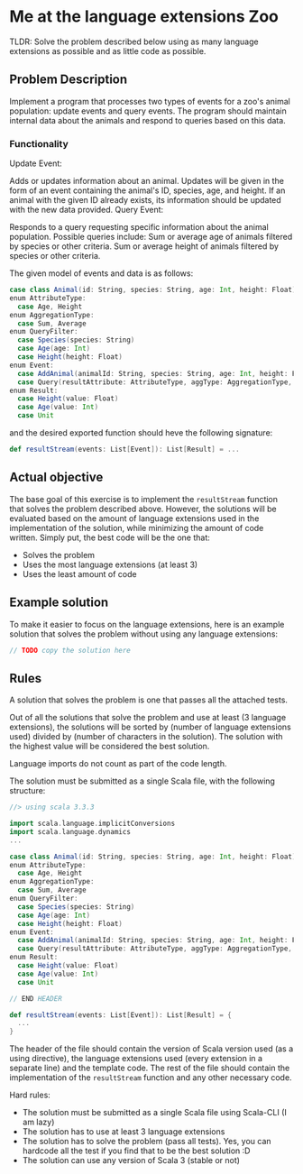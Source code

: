 # Me at the language extensions Zoo

TLDR: Solve the problem described below using as many language extensions as possible and as little code as possible.

## Problem Description

Implement a program that processes two types of events for a zoo's animal population: update events and query events. The program should maintain internal data about the animals and respond to queries based on this data.

### Functionality

Update Event:

Adds or updates information about an animal.
Updates will be given in the form of an event containing the animal's ID, species, age, and height.
If an animal with the given ID already exists, its information should be updated with the new data provided.
Query Event:

Responds to a query requesting specific information about the animal population.
Possible queries include:
Sum or average age of animals filtered by species or other criteria.
Sum or average height of animals filtered by species or other criteria.

The given model of events and data is as follows:

```scala
case class Animal(id: String, species: String, age: Int, height: Float)
enum AttributeType:
  case Age, Height
enum AggregationType:
  case Sum, Average
enum QueryFilter:
  case Species(species: String)
  case Age(age: Int)
  case Height(height: Float)
enum Event:
  case AddAnimal(animalId: String, species: String, age: Int, height: Float)
  case Query(resultAttribute: AttributeType, aggType: AggregationType, filters: List[QueryFilter])
enum Result:
  case Height(value: Float)
  case Age(value: Int)
  case Unit
```

and the desired exported function should heve the following signature:

```scala
def resultStream(events: List[Event]): List[Result] = ...
```

## Actual objective

The base goal of this exercise is to implement the `resultStream` function that solves the problem described above.
However, the solutions will be evaluated based on the amount of language extensions used in the implementation of the solution, while minimizing the amount of code written. Simply put, the best code will be the one that:
- Solves the problem
- Uses the most language extensions (at least 3)
- Uses the least amount of code

## Example solution

To make it easier to focus on the language extensions, here is an example solution that solves the problem without using any language extensions:

```scala
// TODO copy the solution here
```

## Rules

A solution that solves the problem is one that passes all the attached tests.

Out of all the solutions that solve the problem and use at least (3 language extensions), the solutions will be sorted by (number of language extensions used) divided by (number of characters in the solution). The solution with the highest value will be considered the best solution.

Language imports do not count as part of the code length.

The solution must be submitted as a single Scala file, with the following structure:

```scala
//> using scala 3.3.3

import scala.language.implicitConversions
import scala.language.dynamics
...

case class Animal(id: String, species: String, age: Int, height: Float)
enum AttributeType:
  case Age, Height
enum AggregationType:
  case Sum, Average
enum QueryFilter:
  case Species(species: String)
  case Age(age: Int)
  case Height(height: Float)
enum Event:
  case AddAnimal(animalId: String, species: String, age: Int, height: Float)
  case Query(resultAttribute: AttributeType, aggType: AggregationType, filters: List[QueryFilter])
enum Result:
  case Height(value: Float)
  case Age(value: Int)
  case Unit

// END HEADER

def resultStream(events: List[Event]): List[Result] = {
  ...
}
```

The header of the file should contain the version of Scala version used (as a using directive), the language extensions used (every extension in a separate line) and the template code. The rest of the file should contain the implementation of the `resultStream` function and any other necessary code.

Hard rules:
- The solution must be submitted as a single Scala file using Scala-CLI (I am lazy)
- The solution has to use at least 3 language extensions
- The solution has to solve the problem (pass all tests). Yes, you can hardcode all the test if you find that to be the best solution :D
- The solution can use any version of Scala 3 (stable or not)
